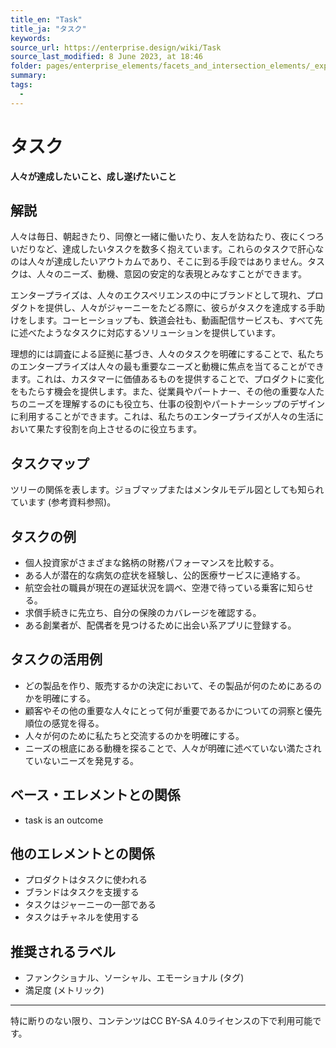 ```yaml
---
title_en: "Task"
title_ja: "タスク"
keywords: 
source_url: https://enterprise.design/wiki/Task
source_last_modified: 8 June 2023, at 18:46
folder: pages/enterprise_elements/facets_and_intersection_elements/_experience
summary:
tags: 
  - 
---
```

# タスク
**人々が達成したいこと、成し遂げたいこと**

## 解説
人々は毎日、朝起きたり、同僚と一緒に働いたり、友人を訪ねたり、夜にくつろいだりなど、達成したいタスクを数多く抱えています。これらのタスクで肝心なのは人々が達成したいアウトカムであり、そこに到る手段ではありません。タスクは、人々のニーズ、動機、意図の安定的な表現とみなすことができます。

エンタープライズは、人々のエクスペリエンスの中にブランドとして現れ、プロダクトを提供し、人々がジャーニーをたどる際に、彼らがタスクを達成する手助けをします。コーヒーショップも、鉄道会社も、動画配信サービスも、すべて先に述べたようなタスクに対応するソリューションを提供しています。

理想的には調査による証拠に基づき、人々のタスクを明確にすることで、私たちのエンタープライズは人々の最も重要なニーズと動機に焦点を当てることができます。これは、カスタマーに価値あるものを提供することで、プロダクトに変化をもたらす機会を提供します。また、従業員やパートナー、その他の重要な人たちのニーズを理解するのにも役立ち、仕事の役割やパートナーシップのデザインに利用することができます。これは、私たちのエンタープライズが人々の生活において果たす役割を向上させるのに役立ちます。

## タスクマップ

ツリーの関係を表します。ジョブマップまたはメンタルモデル図としても知られています (参考資料参照)。

## タスクの例
- 個人投資家がさまざまな銘柄の財務パフォーマンスを比較する。
- ある人が潜在的な病気の症状を経験し、公的医療サービスに連絡する。
- 航空会社の職員が現在の遅延状況を調べ、空港で待っている乗客に知らせる。
- 求償手続きに先立ち、自分の保険のカバレージを確認する。
- ある創業者が、配偶者を見つけるために出会い系アプリに登録する。

## タスクの活用例
- どの製品を作り、販売するかの決定において、その製品が何のためにあるのかを明確にする。
- 顧客やその他の重要な人々にとって何が重要であるかについての洞察と優先順位の感覚を得る。
- 人々が何のために私たちと交流するのかを明確にする。
- ニーズの根底にある動機を探ることで、人々が明確に述べていない満たされていないニーズを発見する。

## ベース・エレメントとの関係
- task is an outcome

## 他のエレメントとの関係
- プロダクトはタスクに使われる
- ブランドはタスクを支援する
- タスクはジャーニーの一部である
- タスクはチャネルを使用する

## 推奨されるラベル
- ファンクショナル、ソーシャル、エモーショナル (タグ)
- 満足度 (メトリック)

---
特に断りのない限り、コンテンツはCC BY-SA 4.0ライセンスの下で利用可能です。
